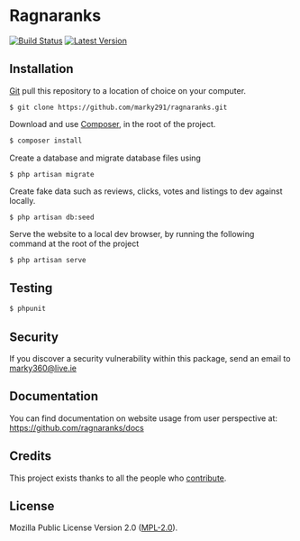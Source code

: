 # Ragnaranks
[![Build Status](https://travis-ci.com/marky291/ragnaranks.svg?token=rSzsJZBSMZpGe42pERU9&branch=master)](https://travis-ci.com/marky291/ragnaranks)
[![Latest Version](https://img.shields.io/github/v/release/marky291/Ragnaranks.svg?style=flat-square)](https://github.com/marky291/ragnaranks/releases)

## Installation

[Git](https://git-scm.com/) pull this repository to a location of choice on your computer.
```
$ git clone https://github.com/marky291/ragnaranks.git
```

Download and use [Composer](https://getcomposer.org/), in the root of the project.

``` bash
$ composer install
```

Create a database and migrate database files using
```
$ php artisan migrate
```

Create fake data such as reviews, clicks, votes and listings to dev against locally.
```
$ php artisan db:seed
```

Serve the website to a local dev browser, by running the following command at the root of the project

``` bash
$ php artisan serve
```

## Testing

``` bash
$ phpunit
```

## Security

If you discover a security vulnerability within this package, send an email to marky360@live.ie

## Documentation
You can find documentation on website usage from user perspective at: https://github.com/ragnaranks/docs

## Credits

This project exists thanks to all the people who [contribute](../../contributors).

## License

Mozilla Public License Version 2.0 ([MPL-2.0](./LICENSE)).
